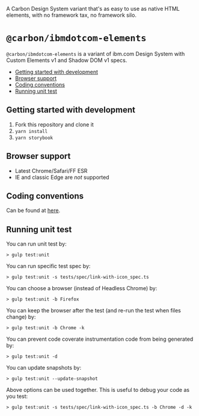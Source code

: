 A Carbon Design System variant that's as easy to use as native HTML elements, with no framework tax, no framework silo.

# `@carbon/ibmdotcom-elements`

`@carbon/ibmdotcom-elements` is a variant of ibm.com Design System with Custom Elements v1 and Shadow DOM v1 specs.

<!-- START doctoc generated TOC please keep comment here to allow auto update -->
<!-- DON'T EDIT THIS SECTION, INSTEAD RE-RUN doctoc TO UPDATE -->

- [Getting started with development](#getting-started-with-development)
- [Browser support](#browser-support)
- [Coding conventions](#coding-conventions)
- [Running unit test](#running-unit-test)

<!-- END doctoc generated TOC please keep comment here to allow auto update -->

## Getting started with development

1. Fork this repository and clone it
2. `yarn install`
3. `yarn storybook`

## Browser support

- Latest Chrome/Safari/FF ESR
- IE and classic Edge are _not_ supported

## Coding conventions

Can be found at [here](./docs/coding-conventions.md).

## Running unit test

You can run unit test by:

```
> gulp test:unit
```

You can run specific test spec by:

```
> gulp test:unit -s tests/spec/link-with-icon_spec.ts
```

You can choose a browser (instead of Headless Chrome) by:

```
> gulp test:unit -b Firefox
```

You can keep the browser after the test (and re-run the test when files change) by:

```
> gulp test:unit -b Chrome -k
```

You can prevent code coverate instrumentation code from being generated by:

```
> gulp test:unit -d
```

You can update snapshots by:

```
> gulp test:unit --update-snapshot
```

Above options can be used together. This is useful to debug your code as you test:

```
> gulp test:unit -s tests/spec/link-with-icon_spec.ts -b Chrome -d -k
```

